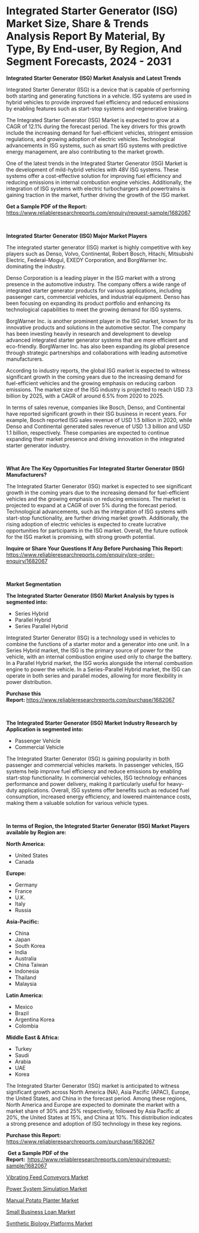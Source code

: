 <p><h1>Integrated Starter Generator (ISG) Market Size, Share & Trends Analysis Report By Material, By Type, By End-user, By Region, And Segment Forecasts, 2024 - 2031</h1></p><p><strong>Integrated Starter Generator (ISG) Market Analysis and Latest Trends</strong></p>
<p><p>Integrated Starter Generator (ISG) is a device that is capable of performing both starting and generating functions in a vehicle. ISG systems are used in hybrid vehicles to provide improved fuel efficiency and reduced emissions by enabling features such as start-stop systems and regenerative braking.</p><p>The Integrated Starter Generator (ISG) Market is expected to grow at a CAGR of 12.1% during the forecast period. The key drivers for this growth include the increasing demand for fuel-efficient vehicles, stringent emission regulations, and growing adoption of electric vehicles. Technological advancements in ISG systems, such as smart ISG systems with predictive energy management, are also contributing to the market growth.</p><p>One of the latest trends in the Integrated Starter Generator (ISG) Market is the development of mild-hybrid vehicles with 48V ISG systems. These systems offer a cost-effective solution for improving fuel efficiency and reducing emissions in internal combustion engine vehicles. Additionally, the integration of ISG systems with electric turbochargers and powertrains is gaining traction in the market, further driving the growth of the ISG market.</p></p>
<p><strong>Get a Sample PDF of the Report:&nbsp;</strong> <a href="https://www.reliableresearchreports.com/enquiry/request-sample/1682067">https://www.reliableresearchreports.com/enquiry/request-sample/1682067</a></p>
<p>&nbsp;</p>
<p><strong>Integrated Starter Generator (ISG) Major Market Players</strong></p>
<p><p>The integrated starter generator (ISG) market is highly competitive with key players such as Denso, Volvo, Continental, Robert Bosch, Hitachi, Mitsubishi Electric, Federal-Mogul, EXEDY Corporation, and BorgWarner Inc. dominating the industry. </p><p>Denso Corporation is a leading player in the ISG market with a strong presence in the automotive industry. The company offers a wide range of integrated starter generator products for various applications, including passenger cars, commercial vehicles, and industrial equipment. Denso has been focusing on expanding its product portfolio and enhancing its technological capabilities to meet the growing demand for ISG systems.</p><p>BorgWarner Inc. is another prominent player in the ISG market, known for its innovative products and solutions in the automotive sector. The company has been investing heavily in research and development to develop advanced integrated starter generator systems that are more efficient and eco-friendly. BorgWarner Inc. has also been expanding its global presence through strategic partnerships and collaborations with leading automotive manufacturers.</p><p>According to industry reports, the global ISG market is expected to witness significant growth in the coming years due to the increasing demand for fuel-efficient vehicles and the growing emphasis on reducing carbon emissions. The market size of the ISG industry is projected to reach USD 7.3 billion by 2025, with a CAGR of around 6.5% from 2020 to 2025.</p><p>In terms of sales revenue, companies like Bosch, Denso, and Continental have reported significant growth in their ISG business in recent years. For example, Bosch reported ISG sales revenue of USD 1.5 billion in 2020, while Denso and Continental generated sales revenue of USD 1.3 billion and USD 1.1 billion, respectively. These companies are expected to continue expanding their market presence and driving innovation in the integrated starter generator industry.</p></p>
<p>&nbsp;</p>
<p><strong>What Are The Key Opportunities For Integrated Starter Generator (ISG) Manufacturers?</strong></p>
<p><p>The Integrated Starter Generator (ISG) market is expected to see significant growth in the coming years due to the increasing demand for fuel-efficient vehicles and the growing emphasis on reducing emissions. The market is projected to expand at a CAGR of over 5% during the forecast period. Technological advancements, such as the integration of ISG systems with start-stop functionality, are further driving market growth. Additionally, the rising adoption of electric vehicles is expected to create lucrative opportunities for participants in the ISG market. Overall, the future outlook for the ISG market is promising, with strong growth potential.</p></p>
<p><strong>Inquire or Share Your Questions If Any Before Purchasing This Report:</strong> <a href="https://www.reliableresearchreports.com/enquiry/pre-order-enquiry/1682067">https://www.reliableresearchreports.com/enquiry/pre-order-enquiry/1682067</a></p>
<p>&nbsp;</p>
<p><strong>Market Segmentation</strong></p>
<p><strong>The Integrated Starter Generator (ISG) Market Analysis by types is segmented into:</strong></p>
<p><ul><li>Series Hybrid</li><li>Parallel Hybrid</li><li>Series Parallel Hybrid</li></ul></p>
<p><p>Integrated Starter Generator (ISG) is a technology used in vehicles to combine the functions of a starter motor and a generator into one unit. In a Series Hybrid market, the ISG is the primary source of power for the vehicle, with an internal combustion engine used only to charge the battery. In a Parallel Hybrid market, the ISG works alongside the internal combustion engine to power the vehicle. In a Series-Parallel Hybrid market, the ISG can operate in both series and parallel modes, allowing for more flexibility in power distribution.</p></p>
<p><strong>Purchase this Report:&nbsp;</strong><a href="https://www.reliableresearchreports.com/purchase/1682067">https://www.reliableresearchreports.com/purchase/1682067</a></p>
<p>&nbsp;</p>
<p><strong>The Integrated Starter Generator (ISG) Market Industry Research by Application is segmented into:</strong></p>
<p><ul><li>Passenger Vehicle</li><li>Commercial Vehicle</li></ul></p>
<p><p>The Integrated Starter Generator (ISG) is gaining popularity in both passenger and commercial vehicles markets. In passenger vehicles, ISG systems help improve fuel efficiency and reduce emissions by enabling start-stop functionality. In commercial vehicles, ISG technology enhances performance and power delivery, making it particularly useful for heavy-duty applications. Overall, ISG systems offer benefits such as reduced fuel consumption, increased energy efficiency, and lowered maintenance costs, making them a valuable solution for various vehicle types.</p></p>
<p>&nbsp;</p>
<p><strong>In terms of Region, the Integrated Starter Generator (ISG) Market Players available by Region are:</strong></p>
<p>
    <p> <strong> North America: </strong>
        <ul>
            <li>United States</li>
            <li>Canada</li>
        </ul>
        </p> 
    <p> <strong> Europe: </strong>
        <ul>
            <li>Germany</li>
            <li>France</li>
            <li>U.K.</li>
            <li>Italy</li>
            <li>Russia</li>
        </ul>
        </p> 
    <p> <strong> Asia-Pacific: </strong>
        <ul>
            <li>China</li>
            <li>Japan</li>
            <li>South Korea</li>
            <li>India</li>
            <li>Australia</li>
            <li>China Taiwan</li>
            <li>Indonesia</li>
            <li>Thailand</li>
            <li>Malaysia</li>
        </ul>
        </p> 
    <p> <strong> Latin America: </strong>
        <ul>
            <li>Mexico</li>
            <li>Brazil</li>
            <li>Argentina Korea</li>
            <li>Colombia</li>
        </ul>
        </p> 
    <p> <strong> Middle East & Africa: </strong>
        <ul>
            <li>Turkey</li>
            <li>Saudi</li>
            <li>Arabia</li>
            <li>UAE</li>
            <li>Korea</li>
        </ul>
    </p>
    </p>
<p><p>The Integrated Starter Generator (ISG) market is anticipated to witness significant growth across North America (NA), Asia Pacific (APAC), Europe, the United States, and China in the forecast period. Among these regions, North America and Europe are expected to dominate the market with a market share of 30% and 25% respectively, followed by Asia Pacific at 20%, the United States at 15%, and China at 10%. This distribution indicates a strong presence and adoption of ISG technology in these key regions.</p></p>
<p><strong>Purchase this Report: </strong><a href="https://www.reliableresearchreports.com/purchase/1682067">https://www.reliableresearchreports.com/purchase/1682067</a></p>
<p>&nbsp;<strong>Get a Sample PDF of the Report:&nbsp;&nbsp;</strong><a href="https://www.reliableresearchreports.com/enquiry/request-sample/1682067">https://www.reliableresearchreports.com/enquiry/request-sample/1682067</a></p>
<p><strong></strong></p>
<p><p><a href="https://github.com/wusalecollins540tpqoz/Market-Research-Report-List-1/blob/main/vibrating-feed-conveyors-market.md">Vibrating Feed Conveyors Market</a></p><p><a href="https://medium.com/@bradomar67436/power-system-simulation-market-exploring-market-share-market-trends-and-future-growth-6375160868c5">Power System Simulation Market</a></p><p><a href="https://github.com/kathiaseamanalvaradovlprc2h/Market-Research-Report-List-1/blob/main/manual-potato-planter-market.md">Manual Potato Planter Market</a></p><p><a href="https://medium.com/@elizabethalexander97/small-business-loan-market-insights-into-market-cagr-market-trends-and-growth-strategies-4288bb2dd262">Small Business Loan Market</a></p><p><a href="https://medium.com/@bradomar67436/synthetic-biology-platforms-market-trends-forecast-and-competitive-analysis-to-2031-6de2572adb5b">Synthetic Biology Platforms Market</a></p></p>